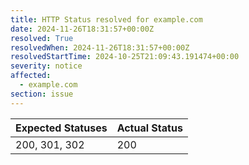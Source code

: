 ```yaml
---
title: HTTP Status resolved for example.com
date: 2024-11-26T18:31:57+00:00Z
resolved: True
resolvedWhen: 2024-11-26T18:31:57+00:00Z
resolvedStartTime: 2024-10-25T21:09:43.191474+00:00
severity: notice
affected:
  - example.com
section: issue
---
```


| Expected Statuses | Actual Status  |
|-------------------|----------------|
| 200, 301, 302 | 200 |
